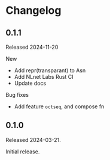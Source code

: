 # Changelog

## 0.1.1

Released 2024-11-20

New

- Add repr(transparant) to Asn
- Add NLnet Labs Rust CI
- Update docs 

Bug fixes

- Add feature `octseq`, and compose fn

## 0.1.0

Released 2024-03-21.

Initial release.

